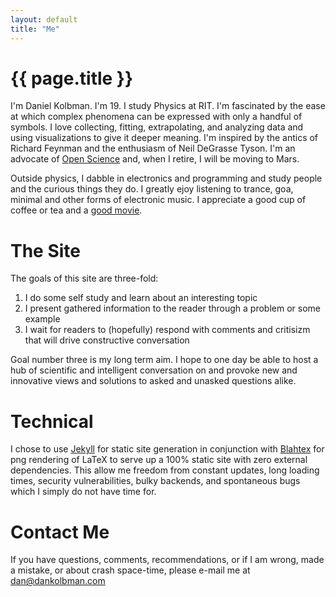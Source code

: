 ```yaml
---
layout: default
title: "Me"
---
```


# {{ page.title }}

I'm Daniel Kolbman. I'm 19. I study Physics at RIT. I'm fascinated by the ease at which complex phenomena can be expressed with only a handful of symbols. I love collecting, fitting, extrapolating, and analyzing data and using visualizations to give it deeper meaning. I'm inspired by the antics of Richard Feynman and the enthusiasm of Neil DeGrasse Tyson. I'm an advocate of <a href="http://en.wikipedia.org/wiki/Open_science" title="Open Science">Open Science</a> and, when I retire, I will be moving to Mars.

Outside physics, I dabble in electronics and programming and study people and the curious things they do. I greatly ejoy listening to trance, goa, minimal and other forms of electronic music. I appreciate a good cup of coffee or tea and a <a href="http://www.imdb.com/title/tt1612774/" title="good movie">good movie</a>.

# The Site

The goals of this site are three-fold:
1. I do some self study and learn about an interesting topic
2. I present gathered information to the reader through a problem or some example
3. I wait for readers to (hopefully) respond with comments and critisizm that will drive constructive conversation

Goal number three is my long term aim. I hope to one day be able to host a hub of scientific and intelligent conversation on and provoke new and innovative views and solutions to asked and unasked questions alike.

# Technical

I chose to use [Jekyll](https://github.com/mojombo/jekyll "Jekyll") for static site generation in conjunction with [Blahtex](http://gva.noekeon.org/blahtexml/ "Blahtex") for png rendering of LaTeX to serve up a 100% static site with zero external dependencies. This allow me freedom from constant updates, long loading times, security vulnerabilities, bulky backends, and spontaneous bugs which I simply do not have time for.  

# Contact Me

If you have questions, comments, recommendations, or if I am wrong, made a mistake, or about crash space-time, please e-mail me at [dan@dankolbman.com](mailto:dan@dankolbman.com)

